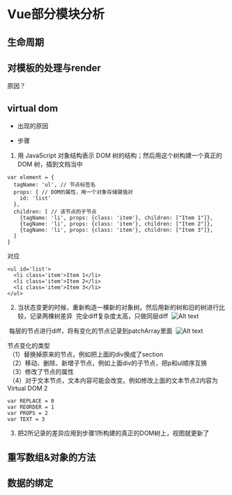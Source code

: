 # Vue部分模块分析

## 生命周期

## 对模板的处理与render
原因？

## virtual dom
* 出现的原因

* 步骤
1. 用 JavaScript 对象结构表示 DOM 树的结构；然后用这个树构建一个真正的 DOM 树，插到文档当中
```
var element = {
  tagName: 'ul', // 节点标签名
  props: { // DOM的属性，用一个对象存储键值对
    id: 'list'
  },
  children: [ // 该节点的子节点
    {tagName: 'li', props: {class: 'item'}, children: ["Item 1"]},
    {tagName: 'li', props: {class: 'item'}, children: ["Item 2"]},
    {tagName: 'li', props: {class: 'item'}, children: ["Item 3"]},
  ]
}
```
对应
```
<ul id='list'>
  <li class='item'>Item 1</li>
  <li class='item'>Item 2</li>
  <li class='item'>Item 3</li>
</ul>
```
2. 当状态变更的时候，重新构造一棵新的对象树。然后用新的树和旧的树进行比较，记录两棵树差异
  完全diff复杂度太高，只做同层diff
  ![Alt text](https://camo.githubusercontent.com/a32766a14f6b7fbe631475ed1a186fbd9de7f2c3/687474703a2f2f6c69766f7261732e6769746875622e696f2f626c6f672f7669727475616c2d646f6d2f636f6d706172652d696e2d6c6576656c2e706e67)
  
  每层的节点进行diff，将有变化的节点记录到patchArray里面
  ![Alt text](https://camo.githubusercontent.com/6cdc35026bcbb6aa0f8fb4aaca3596963192a7f3/687474703a2f2f6c69766f7261732e6769746875622e696f2f626c6f672f7669727475616c2d646f6d2f6466732d77616c6b2e706e67)
  
节点变化的类型  
  （1）替换掉原来的节点，例如把上面的div换成了section  
  （2）移动、删除、新增子节点，例如上面div的子节点，把p和ul顺序互换  
  （3）修改了节点的属性  
  （4）对于文本节点，文本内容可能会改变。例如修改上面的文本节点2内容为Virtual DOM 2  
```
var REPLACE = 0
var REORDER = 1
var PROPS = 2
var TEXT = 3
```
3. 把2所记录的差异应用到步骤1所构建的真正的DOM树上，视图就更新了

## 重写数组&对象的方法

## 数据的绑定
